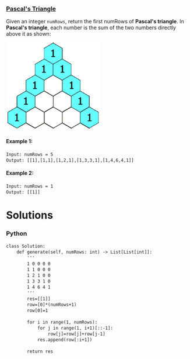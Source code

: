 ### [Pascal's Triangle](https://leetcode.com/problems/pascals-triangle/) <br>

Given an integer `numRows`, return the first numRows of **Pascal's triangle**.
In **Pascal's triangle**, each number is the sum of the two numbers directly above it as shown:

<img src="../../../../../images/PascalTriangleAnimated2.gif">


#### Example 1:

```
Input: numRows = 5
Output: [[1],[1,1],[1,2,1],[1,3,3,1],[1,4,6,4,1]]

```


#### Example 2:

```
Input: numRows = 1
Output: [[1]]

```


# Solutions

### Python
```
class Solution:
    def generate(self, numRows: int) -> List[List[int]]:
        '''
        1 0 0 0 0
        1 1 0 0 0
        1 2 1 0 0
        1 3 3 1 0
        1 4 6 4 1
        '''        
        res=[[1]]
        row=[0]*(numRows+1)
        row[0]=1
        
        for i in range(1, numRows):
            for j in range(1, i+1)[::-1]:
                row[j]=row[j]+row[j-1]
            res.append(row[:i+1])
        
        return res
        
```
